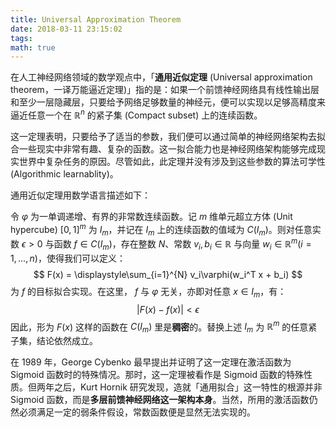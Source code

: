 ```yaml
---
title: Universal Approximation Theorem
date: 2018-03-11 23:15:02
tags:
math: true
---
```


在人工神经网络领域的数学观点中，「**通用近似定理** (Universal approximation theorem，一译万能逼近定理)」指的是：如果一个前馈神经网络具有线性输出层和至少一层隐藏层，只要给予网络足够数量的神经元，便可以实现以足够高精度来逼近任意一个在 $\mathbb{R}^n$ 的紧子集 (Compact subset) 上的连续函数。

这一定理表明，只要给予了适当的参数，我们便可以通过简单的神经网络架构去拟合一些现实中非常有趣、复杂的函数。这一拟合能力也是神经网络架构能够完成现实世界中复杂任务的原因。尽管如此，此定理并没有涉及到这些参数的算法可学性 (Algorithmic learnablity)。

通用近似定理用数学语言描述如下：

令 $\varphi$ 为一单调递增、有界的非常数连续函数。记 $m$ 维单元超立方体 (Unit hypercube) $[0,1]^m$ 为 $I_m$，并记在 $I_m$ 上的连续函数的值域为 $C(I_m)$。则对任意实数 $\epsilon > 0$ 与函数 $f \in C(I_m)$，存在整数 $N$、常数 $v_i, b_i \in \mathbb{R}$ 与向量 $w_i \in \mathbb{R}^m (i = 1, ... ,n)$，使得我们可以定义：
$$
F(x) = \displaystyle\sum_{i=1}^{N} v_i\varphi(w_i^T x + b_i)
$$
为 $f$ 的目标拟合实现。在这里， $f$ 与 $\varphi$ 无关，亦即对任意 $x \in I_m$，有：
$$
|F(x) - f(x)| < \epsilon
$$
因此，形为 $F(x)$ 这样的函数在 $C(I_m)$ 里是**稠密**的。替换上述 $I_m$ 为 $\mathbb{R}^m$ 的任意紧子集，结论依然成立。

在 1989 年，George Cybenko 最早提出并证明了这一定理在激活函数为 Sigmoid 函数时的特殊情况。那时，这一定理被看作是 Sigmoid 函数的特殊性质。但两年之后，Kurt Hornik 研究发现，造就「通用拟合」这一特性的根源并非 Sigmoid 函数，而是**多层前馈神经网络这一架构本身**。当然，所用的激活函数仍然必须满足一定的弱条件假设，常数函数便是显然无法实现的。

 